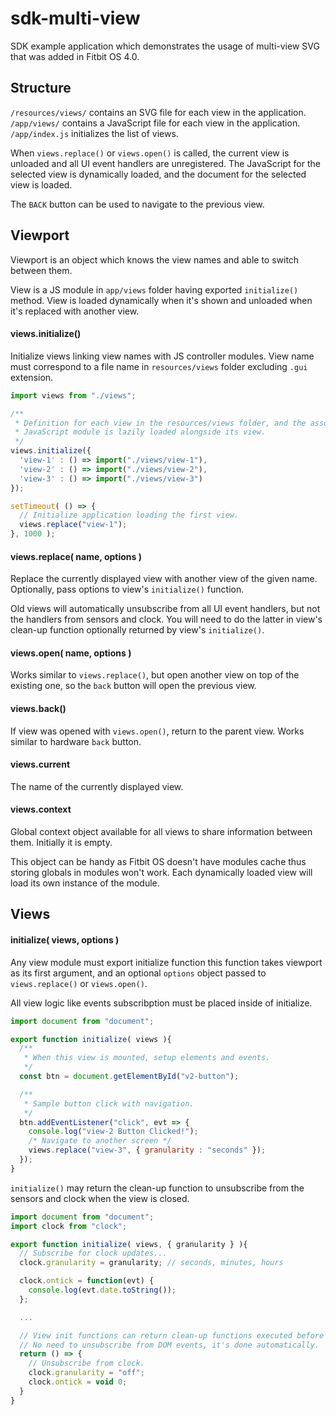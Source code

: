# sdk-multi-view

SDK example application which demonstrates the usage of multi-view SVG that was
added in Fitbit OS 4.0.

## Structure

`/resources/views/` contains an SVG file for each view in the application.
`/app/views/` contains a JavaScript file for each view in the application.
`/app/index.js` initializes the list of views.

When `views.replace()` or `views.open()` is called, the current view is unloaded and all UI event
handlers are unregistered. The JavaScript for the selected view is dynamically
loaded, and the document for the selected view is loaded. 

The `BACK` button can be used to navigate to the previous view.

## Viewport

Viewport is an object which knows the view names and able to switch between them.

View is a JS module in `app/views` folder having exported `initialize()` method. View is loaded dynamically when it's shown and unloaded when it's replaced with another view.

#### views.initialize()

Initialize views linking view names with JS controller modules.
View name must correspond to a file name in `resources/views` folder excluding `.gui` extension.

```javascript
import views from "./views";

/**
 * Definition for each view in the resources/views folder, and the associated
 * JavaScript module is lazily loaded alongside its view.
 */
views.initialize({
  'view-1' : () => import("./views/view-1"),
  'view-2' : () => import("./views/view-2"),
  'view-3' : () => import("./views/view-3")
});

setTimeout( () => {
  // Initialize application loading the first view.
  views.replace("view-1");
}, 1000 );
```

#### views.replace( name, options )

Replace the currently displayed view with another view of the given name. Optionally, pass options to view's `initialize()` function.

Old views will automatically unsubscribe from all UI event handlers, but not the handlers from sensors and clock. You will need to do the latter in view's clean-up function optionally returned by view's `initialize()`.

#### views.open( name, options )

Works similar to `views.replace()`, but open another view on top of the existing one, so the `back` button will open the previous view.

#### views.back()

If view was opened with `views.open()`, return to the parent view. Works similar to hardware `back` button.

#### views.current

The name of the currently displayed view.

#### views.context

Global context object available for all views to share information between them. Initially it is empty.

This object can be handy as Fitbit OS doesn't have modules cache thus storing globals in modules won't work. Each dynamically loaded view will load its own instance of the module.

## Views

#### initialize( views, options )

Any view module must export initialize function this function takes viewport as its first argument, and an optional `options` object passed to `views.replace()` or `views.open()`.

All view logic like events subscribption must be placed inside of initialize.

```javascript
import document from "document";

export function initialize( views ){
  /**
   * When this view is mounted, setup elements and events.
   */
  const btn = document.getElementById("v2-button");

  /**
   * Sample button click with navigation.
   */
  btn.addEventListener("click", evt => {
    console.log("view-2 Button Clicked!");
    /* Navigate to another screen */
    views.replace("view-3", { granularity : "seconds" });
  });
}
```

`initialize()` may return the clean-up function to unsubscribe from the sensors and clock when the view is closed.

```javascript
import document from "document";
import clock from "clock";

export function initialize( views, { granularity } ){
  // Subscribe for clock updates...
  clock.granularity = granularity; // seconds, minutes, hours

  clock.ontick = function(evt) {
    console.log(evt.date.toString());
  };

  ...

  // View init functions can return clean-up functions executed before the view is unloaded.
  // No need to unsubscribe from DOM events, it's done automatically.
  return () => {
    // Unsubscribe from clock.
    clock.granularity = "off";
    clock.ontick = void 0;
  }
}
```